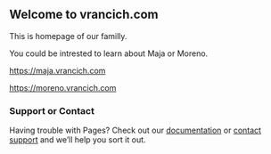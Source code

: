 ## Welcome to vrancich.com

This is homepage of our familly.

You could be intrested to learn about Maja or Moreno.


https://maja.vrancich.com

https://moreno.vrancich.com


### Support or Contact

Having trouble with Pages? Check out our [documentation](https://help.github.com/categories/github-pages-basics/) or [contact support](https://github.com/contact) and we’ll help you sort it out.
